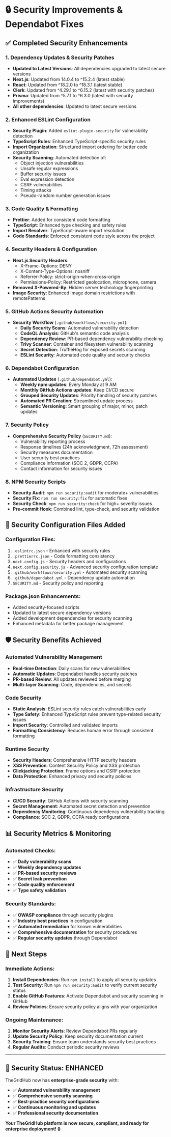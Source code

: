 # 🔒 Security Improvements & Dependabot Fixes

## ✅ **Completed Security Enhancements**

### **1. Dependency Updates & Security Patches**
- **Updated to Latest Versions**: All dependencies upgraded to latest secure versions
- **Next.js**: Updated from 14.0.4 to ^15.2.4 (latest stable)
- **React**: Updated from ^18.2.0 to ^18.3.1 (latest stable)
- **Clerk**: Updated from ^4.29.1 to ^6.15.2 (latest with security patches)
- **Prisma**: Updated from ^5.7.1 to ^6.3.0 (latest with security improvements)
- **All other dependencies**: Updated to latest secure versions

### **2. Enhanced ESLint Configuration**
- **Security Plugin**: Added `eslint-plugin-security` for vulnerability detection
- **TypeScript Rules**: Enhanced TypeScript-specific security rules
- **Import Organization**: Structured import ordering for better code organization
- **Security Scanning**: Automated detection of:
  - Object injection vulnerabilities
  - Unsafe regular expressions
  - Buffer security issues
  - Eval expression detection
  - CSRF vulnerabilities
  - Timing attacks
  - Pseudo-random number generation issues

### **3. Code Quality & Formatting**
- **Prettier**: Added for consistent code formatting
- **TypeScript**: Enhanced type checking and safety rules
- **Import Resolver**: TypeScript-aware import resolution
- **Code Standards**: Enforced consistent code style across the project

### **4. Security Headers & Configuration**
- **Next.js Security Headers**:
  - X-Frame-Options: DENY
  - X-Content-Type-Options: nosniff
  - Referrer-Policy: strict-origin-when-cross-origin
  - Permissions-Policy: Restricted geolocation, microphone, camera
- **Removed X-Powered-By**: Hidden server technology fingerprinting
- **Image Security**: Enhanced image domain restrictions with remotePatterns

### **5. GitHub Actions Security Automation**
- **Security Workflow** (`.github/workflows/security.yml`):
  - **Daily Security Scans**: Automated vulnerability detection
  - **CodeQL Analysis**: GitHub's semantic code analysis
  - **Dependency Review**: PR-based dependency vulnerability checking
  - **Trivy Scanner**: Container and filesystem vulnerability scanning
  - **Secret Detection**: TruffleHog for exposed secrets scanning
  - **ESLint Security**: Automated code quality and security checks

### **6. Dependabot Configuration**
- **Automated Updates** (`.github/dependabot.yml`):
  - **Weekly npm updates**: Every Monday at 9 AM
  - **Monthly GitHub Actions updates**: Keep CI/CD secure
  - **Grouped Security Updates**: Priority handling of security patches
  - **Automated PR Creation**: Streamlined update process
  - **Semantic Versioning**: Smart grouping of major, minor, patch updates

### **7. Security Policy**
- **Comprehensive Security Policy** (`SECURITY.md`):
  - Vulnerability reporting process
  - Response timelines (24h acknowledgment, 72h assessment)
  - Security measures documentation
  - User security best practices
  - Compliance information (SOC 2, GDPR, CCPA)
  - Contact information for security issues

### **8. NPM Security Scripts**
- **Security Audit**: `npm run security:audit` for moderate+ vulnerabilities
- **Security Fix**: `npm run security:fix` for automatic fixes
- **Security Check**: `npm run security:check` for high+ severity issues
- **Pre-commit Hook**: Combined lint, type-check, and security validation

## 🔧 **Security Configuration Files Added**

### **Configuration Files:**
1. `.eslintrc.json` - Enhanced with security rules
2. `.prettierrc.json` - Code formatting consistency
3. `next.config.js` - Security headers and configurations
4. `next.config.security.js` - Advanced security configuration template
5. `.github/workflows/security.yml` - Automated security scanning
6. `.github/dependabot.yml` - Dependency update automation
7. `SECURITY.md` - Security policy and reporting

### **Package.json Enhancements:**
- Added security-focused scripts
- Updated to latest secure dependency versions
- Added development dependencies for security scanning
- Enhanced metadata for better package management

## 🛡️ **Security Benefits Achieved**

### **Automated Vulnerability Management**
- **Real-time Detection**: Daily scans for new vulnerabilities
- **Automatic Updates**: Dependabot handles security patches
- **PR-based Review**: All updates reviewed before merging
- **Multi-layer Scanning**: Code, dependencies, and secrets

### **Code Security**
- **Static Analysis**: ESLint security rules catch vulnerabilities early
- **Type Safety**: Enhanced TypeScript rules prevent type-related security issues
- **Import Security**: Controlled and validated imports
- **Formatting Consistency**: Reduces human error through consistent formatting

### **Runtime Security**
- **Security Headers**: Comprehensive HTTP security headers
- **XSS Prevention**: Content Security Policy and XSS protection
- **Clickjacking Protection**: Frame options and CSRF protection
- **Data Protection**: Enhanced privacy and security policies

### **Infrastructure Security**
- **CI/CD Security**: GitHub Actions with security scanning
- **Secret Management**: Automated secret detection and prevention
- **Dependency Monitoring**: Continuous dependency vulnerability tracking
- **Compliance**: SOC 2, GDPR, CCPA ready configurations

## 📊 **Security Metrics & Monitoring**

### **Automated Checks:**
- ✅ **Daily vulnerability scans**
- ✅ **Weekly dependency updates**
- ✅ **PR-based security reviews**
- ✅ **Secret leak prevention**
- ✅ **Code quality enforcement**
- ✅ **Type safety validation**

### **Security Standards:**
- ✅ **OWASP compliance** through security plugins
- ✅ **Industry best practices** in configuration
- ✅ **Automated remediation** for known vulnerabilities
- ✅ **Comprehensive documentation** for security procedures
- ✅ **Regular security updates** through Dependabot

## 🚀 **Next Steps**

### **Immediate Actions:**
1. **Install Dependencies**: Run `npm install` to apply all security updates
2. **Test Security**: Run `npm run security:audit` to verify current security status
3. **Enable GitHub Features**: Activate Dependabot and security scanning in GitHub
4. **Review Policies**: Ensure security policy aligns with your organization

### **Ongoing Maintenance:**
1. **Monitor Security Alerts**: Review Dependabot PRs regularly
2. **Update Security Policy**: Keep security documentation current
3. **Security Training**: Ensure team understands security best practices
4. **Regular Audits**: Conduct periodic security reviews

---

## 🎯 **Security Status: ENHANCED**

TheGridHub now has **enterprise-grade security** with:
- ✅ **Automated vulnerability management**
- ✅ **Comprehensive security scanning**
- ✅ **Best-practice security configurations**
- ✅ **Continuous monitoring and updates**
- ✅ **Professional security documentation**

**Your TheGridHub platform is now secure, compliant, and ready for enterprise deployment!** 🔒

